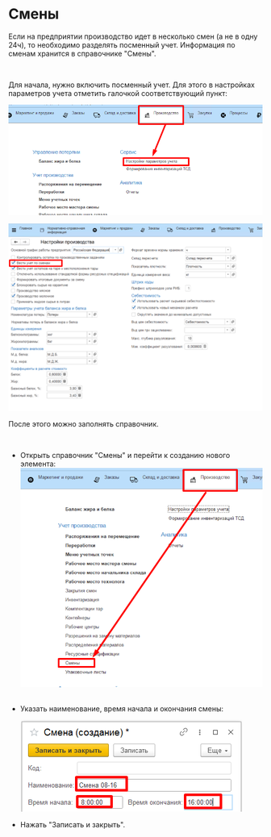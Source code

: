**Смены**
=========

Если на предприятии производство идет в несколько смен (а не в одну
24ч), то необходимо разделять посменный учет. Информация по сменам
хранится в справочнике "Смены".

 

Для начала, нужно включить посменный учет. Для этого в настройках
параметров учета отметить галочкой соответствующий пункт:

![](Shift.assets/drex_smeny_custom.png)

![](Shift.assets/drex_smeny_custom_2.png)

После этого можно заполнять справочник.

 

-   Открыть справочник "Смены" и перейти к созданию нового элемента:
    ![](Shift.assets/drex_smeny_custom_3.png)
     
-   Указать наименование, время начала и окончания смены:

    ![](Shift.assets/drex_smeny_custom_4.png)
     
-   Нажать "Записать и закрыть".
     

